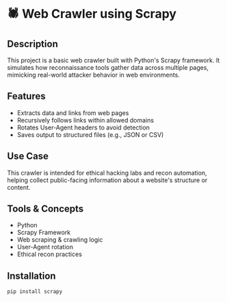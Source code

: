 # 🕷 Web Crawler using Scrapy

## Description
This project is a basic web crawler built with Python's Scrapy framework. It simulates how reconnaissance tools gather data across multiple pages, mimicking real-world attacker behavior in web environments.

## Features
- Extracts data and links from web pages
- Recursively follows links within allowed domains
- Rotates User-Agent headers to avoid detection
- Saves output to structured files (e.g., JSON or CSV)

## Use Case
This crawler is intended for ethical hacking labs and recon automation, helping collect public-facing information about a website's structure or content.

## Tools & Concepts
- Python
- Scrapy Framework
- Web scraping & crawling logic
- User-Agent rotation
- Ethical recon practices

## Installation
```bash
pip install scrapy
